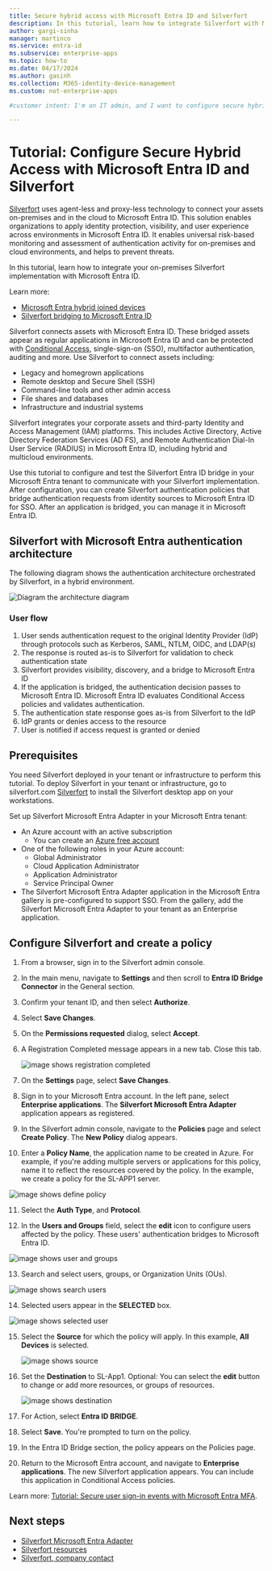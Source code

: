 ```yaml
---
title: Secure hybrid access with Microsoft Entra ID and Silverfort
description: In this tutorial, learn how to integrate Silverfort with Microsoft Entra ID for secure hybrid access 
author: gargi-sinha
manager: martinco
ms.service: entra-id
ms.subservice: enterprise-apps
ms.topic: how-to
ms.date: 04/17/2024
ms.author: gasinh
ms.collection: M365-identity-device-management
ms.custom: not-enterprise-apps

#customer intent: I'm an IT admin, and I want to configure secure hybrid access (SHA) with Microsoft Entra ID and Silverfort. I need to apply identity protection, visibility, and create a positive user experience across on-premises and cloud environments. This work needs to help prevent threats.

---
```


# Tutorial: Configure Secure Hybrid Access with Microsoft Entra ID and Silverfort  

[Silverfort](https://www.silverfort.com/) uses agent-less and proxy-less technology to connect your assets on-premises and in the cloud to Microsoft Entra ID. This solution enables organizations to apply identity protection, visibility, and user experience across environments in Microsoft Entra ID. It enables universal risk-based monitoring and assessment of authentication activity for on-premises and cloud environments, and helps to prevent threats.  

In this tutorial, learn how to integrate your on-premises Silverfort implementation with Microsoft Entra ID.

Learn more: 

* [Microsoft Entra hybrid joined devices](~/identity/devices/concept-hybrid-join.md)
* [Silverfort bridging to Microsoft Entra ID](https://www.silverfort.com/resources/solution-brief/silverfort-bridging-to-entra-id/)

Silverfort connects assets with Microsoft Entra ID. These bridged assets appear as regular applications in Microsoft Entra ID and can be protected with [Conditional Access](~/identity/conditional-access/overview.md), single-sign-on (SSO), multifactor authentication, auditing and more. Use Silverfort to connect assets including:

- Legacy and homegrown applications
- Remote desktop and Secure Shell (SSH)
- Command-line tools and other admin access
- File shares and databases
- Infrastructure and industrial systems

Silverfort integrates your corporate assets and third-party Identity and Access Management (IAM) platforms. This includes Active Directory, Active Directory Federation Services (AD FS), and Remote Authentication Dial-In User Service (RADIUS) in Microsoft Entra ID, including hybrid and multicloud environments.

Use this tutorial to configure and test the Silverfort Entra ID bridge in your Microsoft Entra tenant to communicate with your Silverfort implementation. After configuration, you can create Silverfort authentication policies that bridge authentication requests from identity sources to Microsoft Entra ID for SSO. After an application is bridged, you can manage it in Microsoft Entra ID.

<a name='silverfort-with-azure-ad-authentication-architecture'></a>

## Silverfort with Microsoft Entra authentication architecture

The following diagram shows the authentication architecture orchestrated by Silverfort, in a hybrid environment.

   ![Diagram the architecture diagram](./media/silverfort-integration/silverfort-architecture-diagram.png)

### User flow

1. User sends authentication request to the original Identity Provider (IdP) through protocols such as Kerberos, SAML, NTLM, OIDC, and LDAP(s)
2. The response is routed as-is to Silverfort for validation to check authentication state
3. Silverfort provides visibility, discovery, and a bridge to Microsoft Entra ID
4. If the application is bridged, the authentication decision passes to Microsoft Entra ID. Microsoft Entra ID evaluates Conditional Access policies and validates authentication.
5. The authentication state response goes as-is from Silverfort to the IdP
6. IdP grants or denies access to the resource
7. User is notified if access request is granted or denied 

## Prerequisites

You need Silverfort deployed in your tenant or infrastructure to perform this tutorial. To deploy Silverfort in your tenant or infrastructure, go to silverfort.com [Silverfort](https://www.silverfort.com/) to install the Silverfort desktop app on your workstations.

Set up Silverfort Microsoft Entra Adapter in your Microsoft Entra tenant:

- An Azure account with an active subscription
  - You can create an [Azure free account](https://azure.microsoft.com/free/?WT.mc_id=A261C142F)
- One of the following roles in your Azure account: 
  - Global Administrator
  - Cloud Application Administrator
  - Application Administrator
  - Service Principal Owner
- The Silverfort Microsoft Entra Adapter application in the Microsoft Entra gallery is pre-configured to support SSO. From the gallery, add the Silverfort Microsoft Entra Adapter to your tenant as an Enterprise application.

## Configure Silverfort and create a policy

1. From a browser, sign in to the Silverfort admin console.
2. In the main menu, navigate to **Settings** and then scroll to **Entra ID Bridge Connector** in the General section. 
3. Confirm your tenant ID, and then select **Authorize**.
4. Select **Save Changes**.
5. On the **Permissions requested** dialog, select **Accept**.
6. A Registration Completed message appears in a new tab. Close this tab.

   ![image shows registration completed](./media/silverfort-integration/registration-completed.png)

7. On the **Settings** page, select **Save Changes**.
8. Sign in to your Microsoft Entra account. In the left pane, select **Enterprise applications**. The **Silverfort Microsoft Entra Adapter** application appears as registered.
9. In the Silverfort admin console, navigate to the **Policies** page and select **Create Policy**. The **New Policy** dialog appears. 
10. Enter a **Policy Name**, the application name to be created in Azure. For example, if you're adding multiple servers or applications for this policy, name it to reflect the resources covered by the policy. In the example, we create a policy for the SL-APP1 server.

   ![image shows define policy](./media/silverfort-integration/define-policy.png)

11. Select the **Auth Type**, and **Protocol**.

12. In the **Users and Groups** field, select the **edit** icon to configure users affected by the policy. These users' authentication bridges to Microsoft Entra ID.

   ![image shows user and groups](./media/silverfort-integration/user-groups.png)

13. Search and select users, groups, or Organization Units (OUs).

   ![image shows search users](./media/silverfort-integration/search-users.png)

14. Selected users appear in the **SELECTED** box.

   ![image shows selected user](./media/silverfort-integration/select-user.png)

15. Select the **Source** for which the policy will apply. In this example, **All Devices** is selected.

    ![image shows source](./media/silverfort-integration/source.png)

16. Set the **Destination** to SL-App1. Optional: You can select the **edit** button to change or add more resources, or groups of resources.

    ![image shows destination](./media/silverfort-integration/destination.png)

17. For Action, select **Entra ID BRIDGE**.
18. Select **Save**. You're prompted to turn on the policy. 
19. In the Entra ID Bridge section, the policy appears on the Policies page.
20. Return to the Microsoft Entra account, and navigate to **Enterprise applications**. The new Silverfort application appears. You can include this application in Conditional Access policies. 

Learn more: [Tutorial: Secure user sign-in events with Microsoft Entra MFA](~/identity/authentication/tutorial-enable-azure-mfa.md?bc=/azure/active-directory/conditional-access/breadcrumb/toc.json&toc=/azure/active-directory/conditional-access/toc.json#create-a-conditional-access-policy).

## Next steps

- [Silverfort Microsoft Entra Adapter](https://azuremarketplace.microsoft.com/marketplace/apps/aad.silverfortazureadadapter?tab=overview)
- [Silverfort resources](https://www.silverfort.com/resources/)
- [Silverfort, company contact](https://www.silverfort.com/company/contact/)
